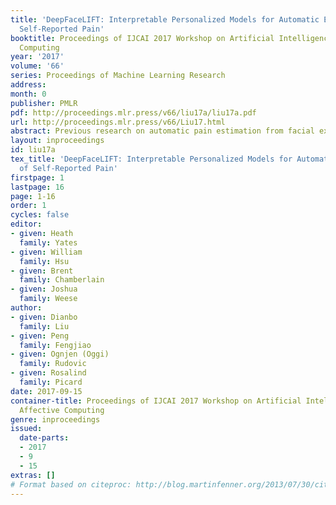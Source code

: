 ```yaml
---
title: 'DeepFaceLIFT: Interpretable Personalized Models for Automatic Estimation of
  Self-Reported Pain'
booktitle: Proceedings of IJCAI 2017 Workshop on Artificial Intelligence in Affective
  Computing
year: '2017'
volume: '66'
series: Proceedings of Machine Learning Research
address: 
month: 0
publisher: PMLR
pdf: http://proceedings.mlr.press/v66/liu17a/liu17a.pdf
url: http://proceedings.mlr.press/v66/Liu17.html
abstract: Previous research on automatic pain estimation from facial expression has focused primarily on "one-size-fits-all" metrics (such as PSPI). In this work, we focus on directly estimating each individual's self reported visual-analog scale (VAS) pain metric, as this is considered the gold standard for pain measurement. The VAS pain score is highly subjective and context-dependent, and its range can vary significantly among different persons. To tackle these issues, we propose a novel two-stage personalized model, named DeepFaceLIFT, for automatic estimation of VAS. This model is based on (1) Neural Network and (2) Gaussian process regression models, and is used to personalize the estimation of self-reported pain via a set of hand-crafted personal features and multi-task learning. We show on the benchmark dataset for pain analysis (The UNBC-McMaster Shoulder Pain Expression Archive) that the proposed personalized model largely outperforms the traditional, unpersonalized models: the intra-class correlation improves from a baseline performance of 19% to a personalized performance of 35% while also providing confidence in the model's estimates - in contrast to existing models for the target task. Additionally, DeepFaceLIFT automatically discovers the pain-relevant facial regions for each person, allowing for an eays interpretation of the pain-related facial cues. 
layout: inproceedings
id: liu17a
tex_title: 'DeepFaceLIFT: Interpretable Personalized Models for Automatic Estimation
  of Self-Reported Pain'
firstpage: 1
lastpage: 16
page: 1-16
order: 1
cycles: false
editor:
- given: Heath
  family: Yates
- given: William
  family: Hsu
- given: Brent
  family: Chamberlain
- given: Joshua
  family: Weese
author:
- given: Dianbo
  family: Liu
- given: Peng
  family: Fengjiao
- given: Ognjen (Oggi)
  family: Rudovic
- given: Rosalind
  family: Picard
date: 2017-09-15
container-title: Proceedings of IJCAI 2017 Workshop on Artificial Intelligence in
  Affective Computing
genre: inproceedings
issued:
  date-parts:
  - 2017
  - 9
  - 15
extras: []
# Format based on citeproc: http://blog.martinfenner.org/2013/07/30/citeproc-yaml-for-bibliographies/
---
```

